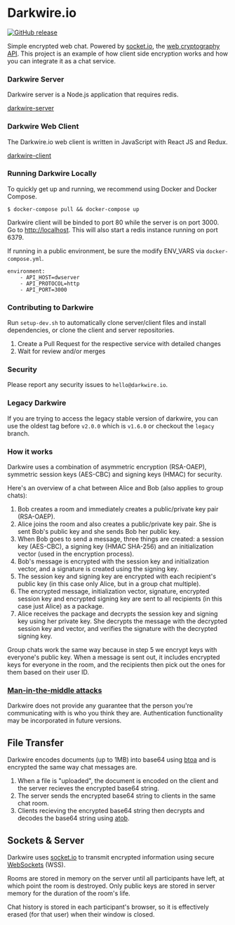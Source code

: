 # Darkwire.io

[![GitHub release](https://img.shields.io/github/release/seripap/darkwire.io.svg)]()

Simple encrypted web chat. Powered by [socket.io](http://socket.io), the [web cryptography API](https://developer.mozilla.org/en-US/docs/Web/API/Window/crypto). This project is an example of how client side encryption works and how you can integrate it as a chat service.

### Darkwire Server

Darkwire server is a Node.js application that requires redis.

[darkwire-server](https://github.com/seripap/darkwire-server) 

### Darkwire Web Client

The Darkwire.io web client is written in JavaScript with React JS and Redux.

[darkwire-client](https://github.com/seripap/darkwire-client) 

### Running Darkwire Locally

To quickly get up and running, we recommend using Docker and Docker Compose.

```
$ docker-compose pull && docker-compose up
```

Darkwire client will be binded to port 80 while the server is on port 3000. Go to [http://localhost](http://localhost). This will also start a redis instance running on port 6379.

If running in a public environment, be sure the modify ENV_VARS via `docker-compose.yml`.

```
environment:
    - API_HOST=dwserver
    - API_PROTOCOL=http
    - API_PORT=3000
```

### Contributing to Darkwire

Run `setup-dev.sh` to automatically clone server/client files and install dependencies, or clone the client and server repositories.

1. Create a Pull Request for the respective service with detailed changes
2. Wait for review and/or merges

### Security

Please report any security issues to `hello@darkwire.io`.

### Legacy Darkwire

If you are trying to access the legacy stable version of darkwire, you can use the oldest tag before `v2.0.0` which is `v1.6.0` or checkout the `legacy` branch.

### How it works

Darkwire uses a combination of asymmetric encryption (RSA-OAEP), symmetric session keys (AES-CBC) and signing keys (HMAC) for security.

Here's an overview of a chat between Alice and Bob (also applies to group chats):

1. Bob creates a room and immediately creates a public/private key pair (RSA-OAEP).
2. Alice joins the room and also creates a public/private key pair. She is sent Bob's public key and she sends Bob her public key.
3. When Bob goes to send a message, three things are created: a session key (AES-CBC), a signing key (HMAC SHA-256) and an initialization vector (used in the encryption process).
4. Bob's message is encrypted with the session key and initialization vector, and a signature is created using the signing key. 
5. The session key and signing key are encrypted with each recipient's public key (in this case only Alice, but in a group chat multiple).
6. The encrypted message, initialization vector, signature, encrypted session key and encrypted signing key are sent to all recipients (in this case just Alice) as a package.
7. Alice receives the package and decrypts the session key and signing key using her private key. She decrypts the message with the decrypted session key and vector, and verifies the signature with the decrypted signing key.

Group chats work the same way because in step 5 we encrypt keys with everyone's public key. When a message is sent out, it includes encrypted keys for everyone in the room, and the recipients then pick out the ones for them based on their user ID.

### [Man-in-the-middle attacks](https://en.wikipedia.org/wiki/Man-in-the-middle_attack)

Darkwire does not provide any guarantee that the person you're communicating with is who you think they are. Authentication functionality may be incorporated in future versions.

## File Transfer

Darkwire encodes documents (up to 1MB) into base64 using [btoa](https://developer.mozilla.org/en-US/docs/Web/API/WindowBase64/btoa) and is encrypted the same way chat messages are. 

1. When a file is "uploaded", the document is encoded on the client and the server recieves the encrypted base64 string.
2. The server sends the encrypted base64 string to clients in the same chat room.
3. Clients recieving the encrypted base64 string then decrypts and decodes the base64 string using [atob](https://developer.mozilla.org/en-US/docs/Web/API/WindowBase64/atob).

## Sockets & Server

Darkwire uses [socket.io](http://socket.io) to transmit encrypted information using secure [WebSockets](https://en.wikipedia.org/wiki/WebSocket) (WSS).

Rooms are stored in memory on the server until all participants have left, at which point the room is destroyed. Only public keys are stored in server memory for the duration of the room's life.

Chat history is stored in each participant's browser, so it is effectively erased (for that user) when their window is closed.
